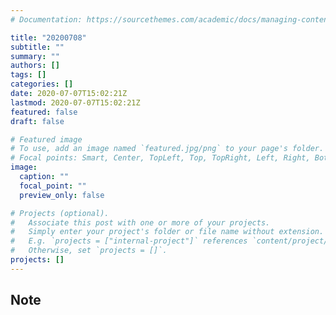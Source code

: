 ```yaml
---
# Documentation: https://sourcethemes.com/academic/docs/managing-content/

title: "20200708"
subtitle: ""
summary: ""
authors: []
tags: []
categories: []
date: 2020-07-07T15:02:21Z
lastmod: 2020-07-07T15:02:21Z
featured: false
draft: false

# Featured image
# To use, add an image named `featured.jpg/png` to your page's folder.
# Focal points: Smart, Center, TopLeft, Top, TopRight, Left, Right, BottomLeft, Bottom, BottomRight.
image:
  caption: ""
  focal_point: ""
  preview_only: false

# Projects (optional).
#   Associate this post with one or more of your projects.
#   Simply enter your project's folder or file name without extension.
#   E.g. `projects = ["internal-project"]` references `content/project/deep-learning/index.md`.
#   Otherwise, set `projects = []`.
projects: []
---
```


## Note

